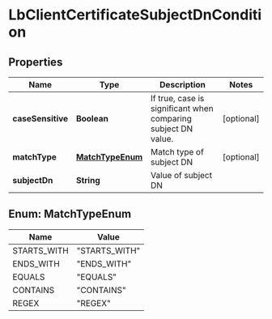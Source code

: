 # LbClientCertificateSubjectDnCondition

## Properties
Name | Type | Description | Notes
------------ | ------------- | ------------- | -------------
**caseSensitive** | **Boolean** | If true, case is significant when comparing subject DN value.  |  [optional]
**matchType** | [**MatchTypeEnum**](#MatchTypeEnum) | Match type of subject DN |  [optional]
**subjectDn** | **String** | Value of subject DN | 

<a name="MatchTypeEnum"></a>
## Enum: MatchTypeEnum
Name | Value
---- | -----
STARTS_WITH | &quot;STARTS_WITH&quot;
ENDS_WITH | &quot;ENDS_WITH&quot;
EQUALS | &quot;EQUALS&quot;
CONTAINS | &quot;CONTAINS&quot;
REGEX | &quot;REGEX&quot;
